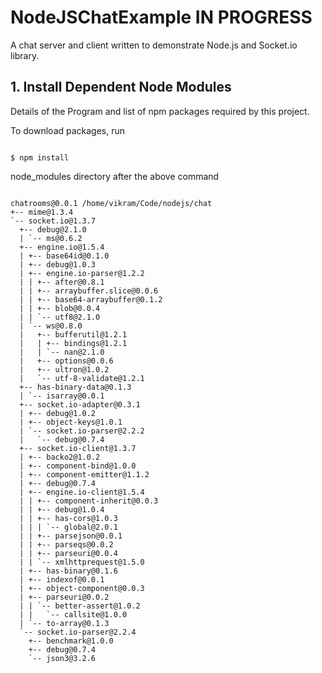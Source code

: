 # NodeJSChatExample IN PROGRESS

A chat server and client written to demonstrate Node.js and Socket.io library.

## 1. Install Dependent Node Modules
Details of the Program and list of npm packages required by this project. 

To download packages, run

```shell

$ npm install

```

node_modules directory after the above command

```shell

chatrooms@0.0.1 /home/vikram/Code/nodejs/chat
+-- mime@1.3.4 
`-- socket.io@1.3.7 
  +-- debug@2.1.0 
  | `-- ms@0.6.2 
  +-- engine.io@1.5.4 
  | +-- base64id@0.1.0 
  | +-- debug@1.0.3 
  | +-- engine.io-parser@1.2.2 
  | | +-- after@0.8.1 
  | | +-- arraybuffer.slice@0.0.6 
  | | +-- base64-arraybuffer@0.1.2 
  | | +-- blob@0.0.4 
  | | `-- utf8@2.1.0 
  | `-- ws@0.8.0 
  |   +-- bufferutil@1.2.1 
  |   | +-- bindings@1.2.1 
  |   | `-- nan@2.1.0 
  |   +-- options@0.0.6 
  |   +-- ultron@1.0.2 
  |   `-- utf-8-validate@1.2.1 
  +-- has-binary-data@0.1.3 
  | `-- isarray@0.0.1 
  +-- socket.io-adapter@0.3.1 
  | +-- debug@1.0.2 
  | +-- object-keys@1.0.1 
  | `-- socket.io-parser@2.2.2 
  |   `-- debug@0.7.4 
  +-- socket.io-client@1.3.7 
  | +-- backo2@1.0.2 
  | +-- component-bind@1.0.0 
  | +-- component-emitter@1.1.2 
  | +-- debug@0.7.4 
  | +-- engine.io-client@1.5.4 
  | | +-- component-inherit@0.0.3 
  | | +-- debug@1.0.4 
  | | +-- has-cors@1.0.3 
  | | | `-- global@2.0.1 
  | | +-- parsejson@0.0.1 
  | | +-- parseqs@0.0.2 
  | | +-- parseuri@0.0.4 
  | | `-- xmlhttprequest@1.5.0 
  | +-- has-binary@0.1.6 
  | +-- indexof@0.0.1 
  | +-- object-component@0.0.3 
  | +-- parseuri@0.0.2 
  | | `-- better-assert@1.0.2 
  | |   `-- callsite@1.0.0 
  | `-- to-array@0.1.3 
  `-- socket.io-parser@2.2.4 
    +-- benchmark@1.0.0 
    +-- debug@0.7.4 
    `-- json3@3.2.6

```

